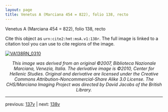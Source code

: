 ```yaml
---
layout: page
title: Venetus A (Marciana 454 = 822), folio 138, recto
---
```


Venetus A (Marciana 454 = 822), folio 138, recto

Cite this object as `urn:cite2:hmt:msA.v1:138r`.  The full image is linked to a citation tool you can use to cite regions of the image.

[![VA138RN_0310](http://www.homermultitext.org/iipsrv?IIIF=/project/homer/pyramidal/deepzoom/hmt/vaimg/2017a/VA138RN_0310.tif/full/800,/0/default.jpg)](http://www.homermultitext.org/ict2/?urn=urn:cite2:hmt:vaimg.2017a:VA138RN_0310) 

<p style="text-align: center; font-style: italic;">This image was derived from an original ©2007, Biblioteca Nazionale Marciana, Venezia, Italia. The derivative image is ©2010, Center for Hellenic Studies. Original and derivative are licensed under the Creative Commons Attribution-Noncommercial-Share Alike 3.0 License. The CHS/Marciana Imaging Project was directed by David Jacobs of the British Library.</p>

---

previous: [137v](../137v/) | next: [138v](../138v/)